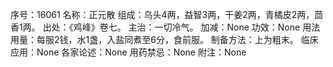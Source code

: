 序号：16061
名称：正元散
组成：乌头4两，益智3两，干姜2两，青橘皮2两，茴香1两。
出处：《鸡峰》卷七。
主治：一切冷气。
加减：None
功效：None
用法用量：每服2钱，水1盏，入盐同煮至6分，食前服。
制备方法：上为粗末。
临床应用：None
各家论述：None
用药禁忌：None
附注：None
